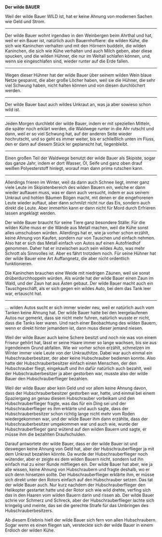 **Der wilde BAUER**

Weil der wilde Bauer WILD ist, hat er keine Ahnung von modernen Sachen wie Geld
und Strom.

---

Der wilde Bauer wohnt irgendwo in den Weinbergen beim Ahrthal und
hat, weil er ein Bauer ist, natürlich auch Bauernhoftiere: die wilden Kühe, die
sich wie Kaninchen verhalten und mit den Hörnern buddeln, die wilden Kaninchen,
die sich wie Kühe verhalten und auch Milch geben, aber diese spucken, und die
wilden Hühner, die nur im Weltall schlafen können, und, wenn sie eingeschlafen
sind, wieder runter auf die Erde fallen.

---

Wegen dieser Hühner hat der wilde Bauer
über seinem wilden Wein blaue Netze gespannt, die aber große Löcher haben, weil
sie die Hühner, die sehr viel Schwung haben, nicht halten können und von diesen
durchlöchert werden.

---

Der wilde Bauer baut auch wildes Unkraut an, was ja aber sowieso schon wild ist.

---

Jeden Morgen durchlebt der wilde Bauer, indem er mit speziellen Mitteln, die
später noch erklärt werden, die Waldwege runter in die Ahr rutscht und dann,
weil er so viel Schwung hat, auf der anderen Seite wieder hochrutscht, und so
geht es immer weiter, bis er schließlich unten im Fluss, den er dann auf diesem
Stück ler geplanscht hat, liegenbleibt. 

---

Einen großen Teil der Waldwege benutzt
der wilde Bauer als Skipiste, sogar das ganze Jahr, indem er dort Wasser, Öl,
Seife und ganz oben drauf weißen Polyesterstoff hinlegt, worauf man dann prima
rutschen kann.

---

Allerdings frieren im Winter, weil da dann auch Schnee liegt, immer ganz viele
Leute im Skipistenbereich des wilden Bauern ein, welche er dann wieder auftauen
muss, was er dann auch versucht, indem er aus seinem Unkraut und hohlen Bäumen
Bögen macht, mit denen er die eingefrorenen Leute wieder auftaut, aber dann
schmilzt nicht nur das Eis, sondern auch direkt die Leute. Aber immerhin kann er
dann nicht für Mord durch Erfrieren lassen angeklagt werden.

Der wilde Bauer braucht für seine Tiere ganz besondere Ställe: Für die wilden
Kühe muss er die Wände aus Metall machen, weil die Kühe sonst alles umschubsen
würden. Allerdings hat er, wie ja vorher schon erzählt, keine Ahnung von Kaufen,
sondern nur von Tauschen und einfach nehmen. Also hat er sich das Metall einfach
von Autos auf einen Autofriedhof genommen. Daher hat er inzwischen auch sein
wildes Auto, was mehr Schrott als Sinnvolles ist. Aber es fährt trotzdem noch.
Für seine Hühner hat der wilde Bauer eine Art Auffangnetz, die aber nicht
ordentlich funktionieren.

Die Kaninchen brauchen eine Weide mit niedrigen Zäunen, weil sie sonst
drüberdurchhoppeln würden. Als würde hat der wilde Bauer einen Zaun im Wald, und
der Zaun hat aus Ästen gebaut. Der wilde Bauer macht auch ein Tauschgeschäft,
als er sich gegen ein wildes Auto, bei dem das Tank leer war, ertauscht hat.


---

... wilden Autos sucht er sich immer wieder neu, weil er natürlich auch vom
Tanken keine Ahnung hat. Der wilde Bauer hatte bei den leergelaufenen Autos nur
gemerkt, dass sie nicht mehr fuhren, natürlich wusste er nicht, dass die Tanks
leer waren. Und nach einer Beobachtung des wilden Bauern, wenn er direkt hinter
jemandem ist, dann muss dieser jemand niesen.

Weil der wilde Bauer auch keine Schere besitzt und noch nie was von einem
Friseur gehört hat, lässt er seine Haare immer so lange wachsen, bis sie aus
irgendeinem Grund abfallen. Wie wir vorher schon erzählt, schmelzen im Winter
immer viele Leute von der Unkrauthitze. Dabei war auch einmal ein
Hubschrauberbesitzer, der aber keine Hubschrauber bedienen konnte. Also hatte
der Hubschrauberbesitzer einfach einen Menschen, der den Hubschrauber fliegt,
eingekauft und ihn dafür natürlich auch bezahlt, weil der Hubschrauberbesitzer
ja aber gestorben war, musste also der wilde Bauer den Hubschrauberflieger
bezahlen.

Weil der wilde Bauer aber kein Geld und vor allem keine Ahnung davon, dass der
Hubschrauberbesitzer gestorben war, hatte, und einmal bei einem Spaziergang an
genau diesem Hubschrauber vorbeikam und den Hubschrauberflieger fragte, was das
für ein Ding sei und der Hubschrauberflieger es ihm erklärte und auch sagte,
dass der Hubschrauberbesitzer schon richtig lange nicht mehr vom Roden
wiedergekommen war, und der wilde Bauer ihm dann erzählte, dass der
Hubschrauberbesitzer umgekommen war und auch wie, wurde der Hubschrauberflieger
ganz wütend auf den wilden Bauern und sagte, er müsse ihm die bezahlten
Draufschulden.

Darauf antwortete der wilde Bauer, dass er der wilde Bauer ist und deswegen
keine Ahnung von Geld hat, aber der Hubschrauberflieger ja mit dem Unkraut
bezahlen könnte. Da wurde der Hubschrauberflieger noch wütender, aber er zeigte
es dem wilden Bauern nicht, sondern lud ihn einfach mal zu einer Runde
mitfliegen ein. Der wilde Bauer hat aber, wie ja alle wissen, keine Ahnung von
Hubschraubern und fragte deshalb, wo er sich denn hinsetzen sollte. Der
Hubschrauberflieger erklärte ihm, er müsse sich direkt unter den Rotors einfach
auf den Hubschrauber setzen. Das tat der wilde Bauer auch. Nur kurz nachdem der
Hubschrauberflieger den Helikopter gestartet hatte und der Rotor sich wie wild
drehte, verfing sich das in den Haaren vom wilden Bauern darin und rissen ab.
Der wilde Bauer schrie vor Schmerz und Schreck, aber der Hubschrauberflieger
lachte sich kringelig und meinte, das sei die gerechte Strafe für das Umbringen
des Hubschrauberbesitzers.

Ab diesem Erlebnis hielt der wilde Bauer sich fern von allen Hubschraubern.
Sogar wenn es einen fliegen sah, versteckte sich der wilde Bauer in einem
Erdloch der wilden Kühe.
